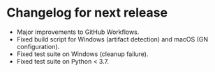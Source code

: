 <!-- SPDX-FileCopyrightText: 2022 geisserml <geisserml@gmail.com> -->
<!-- SPDX-License-Identifier: CC-BY-4.0 -->

<!-- List character: dash (-) -->

# Changelog for next release
- Major improvements to GitHub Workflows.
- Fixed build script for Windows (artifact detection) and macOS (GN configuration).
- Fixed test suite on Windows (cleanup failure).
- Fixed test suite on Python < 3.7.

